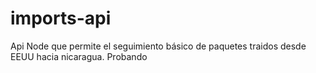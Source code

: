 # imports-api
Api Node que permite el seguimiento básico de paquetes traidos desde EEUU hacia nicaragua.
Probando

